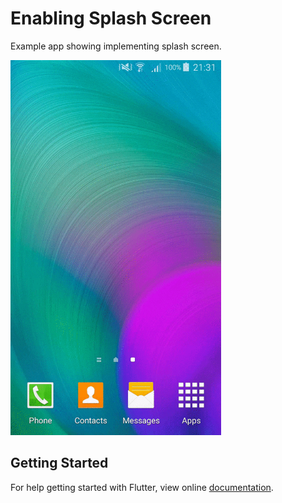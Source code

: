 # Enabling Splash Screen

Example app showing implementing splash screen.

<img src="demo_img.gif" height="600em" />


## Getting Started

For help getting started with Flutter, view online [documentation](http://flutter.io/).